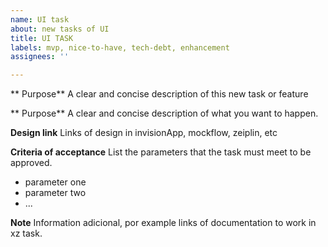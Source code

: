 ```yaml
---
name: UI task
about: new tasks of UI
title: UI TASK
labels: mvp, nice-to-have, tech-debt, enhancement
assignees: ''

---
```


** Purpose**
A clear and concise description of this new task or feature

** Purpose**
A clear and concise description of what you want to happen.

**Design link**
Links of design in invisionApp, mockflow, zeiplin, etc

**Criteria of acceptance**
List the parameters that the task must meet to be approved.
- parameter one
- parameter two
- ...

**Note**
Information adicional,  por example links of documentation to work in xz task.
